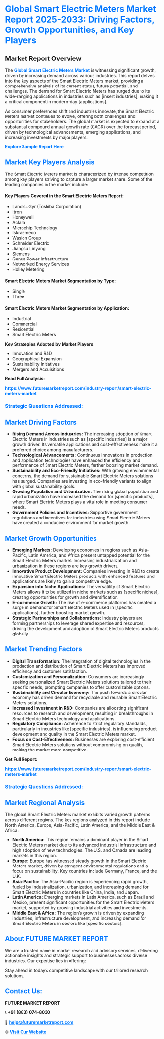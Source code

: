 <h1 style="color: #007BFF;">Global Smart Electric Meters Market Report 2025-2033: Driving Factors, Growth Opportunities, and Key Players</h1>

<section id="overview">
<h2>Market Report Overview</h2>
<p>The <a href="https://www.futuremarketreport.com/industry-report/smart-electric-meters-market" style="color: #007BFF; text-decoration: none;"><strong>Global Smart Electric Meters Market</strong></a> is witnessing significant growth, driven by increasing demand across various industries. This report delves into the key aspects of the Smart Electric Meters market, providing a comprehensive analysis of its current status, future potential, and challenges. The demand for Smart Electric Meters has surged due to its wide-ranging applications in industries such as [insert industries], making it a critical component in modern-day [applications].</p>
<p>As consumer preferences shift and industries innovate, the Smart Electric Meters market continues to evolve, offering both challenges and opportunities for stakeholders. The global market is expected to expand at a substantial compound annual growth rate (CAGR) over the forecast period, driven by technological advancements, emerging applications, and increasing investments by major players.</p>
</section>

<section id="overview">
<p><a href="https://www.futuremarketreport.com/request-sample/reportId=120909" style="color: #007BFF; text-decoration: none;"><strong>Explore Sample Report Here</strong></a></p>
</section>

<section id="key-players">
<h2 style="color: #007BFF;">Market Key Players Analysis</h2>
<p>The Smart Electric Meters market is characterized by intense competition among key players striving to capture a larger market share. Some of the leading companies in the market include:</p>
<h4>Key Players Covered in the Smart Electric Meters Report:</h4>
<ul><li>Landis+Gyr (Toshiba Corporation)</li><li>Itron</li><li>Honeywell</li><li>Aclara</li><li>Microchip Technology</li><li>Iskraemeco</li><li>Wasion Group</li><li>Schneider Electric</li><li>Jiangsu Linyang</li><li>Siemens</li><li>Genus Power Infrastructure</li><li>Networked Energy Services</li><li>Holley Metering</li></ul>
<h4>Smart Electric Meters Market Segmentation by Type:</h4>
<ul><li>Single</li><li>Three</li></ul>

<h4>Smart Electric Meters Market Segmentation by Application:</h4>
<ul><li>Industrial</li><li>Commercial</li><li>Residential</li><li>Smart Electric Meters</li></ul>
<p><strong>Key Strategies Adopted by Market Players:</strong></p>
<ul>
<li>Innovation and R&D</li>
<li>Geographical Expansion</li>
<li>Sustainability Initiatives</li>
<li>Mergers and Acquisitions</li>
</ul>
</section>

<section>
<p><strong>Read Full Analysis: </strong></p><a href="https://www.futuremarketreport.com/industry-report/smart-electric-meters-market" style="color: #007BFF; text-decoration: none;"><strong>https://www.futuremarketreport.com/industry-report/smart-electric-meters-market</strong></a>
<h3 style="color: #007BFF;">Strategic Questions Addressed:</h3>
</section>

<section id="driving-factors">
<h2 style="color: #007BFF;">Market Driving Factors</h2>
<ul>
<li><strong>Rising Demand Across Industries:</strong> The increasing adoption of Smart Electric Meters in industries such as [specific industries] is a major growth driver. Its versatile applications and cost-effectiveness make it a preferred choice among manufacturers.</li>
<li><strong>Technological Advancements:</strong> Continuous innovations in production and application technologies have enhanced the efficiency and performance of Smart Electric Meters, further boosting market demand.</li>
<li><strong>Sustainability and Eco-Friendly Initiatives:</strong> With growing environmental concerns, the demand for sustainable Smart Electric Meters solutions has surged. Companies are investing in eco-friendly variants to align with global sustainability goals.</li>
<li><strong>Growing Population and Urbanization:</strong> The rising global population and rapid urbanization have increased the demand for [specific products], where Smart Electric Meters plays a vital role in meeting consumer needs.</li>
<li><strong>Government Policies and Incentives:</strong> Supportive government regulations and incentives for industries using Smart Electric Meters have created a conducive environment for market growth.</li>
</ul>
</section>

<section id="growth-opportunities">
<h2 style="color: #007BFF;">Market Growth Opportunities</h2>
<ul>
<li><strong>Emerging Markets:</strong> Developing economies in regions such as Asia-Pacific, Latin America, and Africa present untapped potential for the Smart Electric Meters market. Increasing industrialization and urbanization in these regions are key growth drivers.</li>
<li><strong>Innovative Product Development:</strong> Companies investing in R&D to create innovative Smart Electric Meters products with enhanced features and applications are likely to gain a competitive edge.</li>
<li><strong>Expansion into Niche Applications:</strong> The versatility of Smart Electric Meters allows it to be utilized in niche markets such as [specific niches], creating opportunities for growth and diversification.</li>
<li><strong>E-commerce Growth:</strong> The rise of e-commerce platforms has created a surge in demand for Smart Electric Meters used in [specific applications], further boosting market growth.</li>
<li><strong>Strategic Partnerships and Collaborations:</strong> Industry players are forming partnerships to leverage shared expertise and resources, driving the development and adoption of Smart Electric Meters products globally.</li>
</ul>
</section>

<section id="trending-factors">
<h2 style="color: #007BFF;">Market Trending Factors</h2>
<ul>
<li><strong>Digital Transformation:</strong> The integration of digital technologies in the production and distribution of Smart Electric Meters has improved efficiency and customer satisfaction.</li>
<li><strong>Customization and Personalization:</strong> Consumers are increasingly seeking personalized Smart Electric Meters solutions tailored to their specific needs, prompting companies to offer customizable options.</li>
<li><strong>Sustainability and Circular Economy:</strong> The push towards a circular economy has driven demand for recyclable and reusable Smart Electric Meters solutions.</li>
<li><strong>Increased Investment in R&D:</strong> Companies are allocating significant resources to research and development, resulting in breakthroughs in Smart Electric Meters technology and applications.</li>
<li><strong>Regulatory Compliance:</strong> Adherence to strict regulatory standards, particularly in industries like [specific industries], is influencing product development and quality in the Smart Electric Meters market.</li>
<li><strong>Focus on Cost-Effectiveness:</strong> Businesses are exploring cost-efficient Smart Electric Meters solutions without compromising on quality, making the market more competitive.</li>
</ul>
</section>

<section>
<p><strong>Get Full Report: </strong></p><a href="https://www.futuremarketreport.com/industry-report/smart-electric-meters-market" style="color: #007BFF; text-decoration: none;"><strong>https://www.futuremarketreport.com/industry-report/smart-electric-meters-market</strong></a>
<h3 style="color: #007BFF;">Strategic Questions Addressed:</h3>
</section>


<section id="regional-analysis">
<h2 style="color: #007BFF;">Market Regional Analysis</h2>
<p>The global Smart Electric Meters market exhibits varied growth patterns across different regions. The key regions analyzed in this report include North America, Europe, Asia-Pacific, Latin America, and the Middle East & Africa:</p>
<ul>
<li><strong>North America:</strong> This region remains a dominant player in the Smart Electric Meters market due to its advanced industrial infrastructure and high adoption of new technologies. The U.S. and Canada are leading markets in this region.</li>
<li><strong>Europe:</strong> Europe has witnessed steady growth in the Smart Electric Meters market, driven by stringent environmental regulations and a focus on sustainability. Key countries include Germany, France, and the U.K.</li>
<li><strong>Asia-Pacific:</strong> The Asia-Pacific region is experiencing rapid growth, fueled by industrialization, urbanization, and increasing demand for Smart Electric Meters in countries like China, India, and Japan.</li>
<li><strong>Latin America:</strong> Emerging markets in Latin America, such as Brazil and Mexico, present significant opportunities for the Smart Electric Meters market, supported by growing industrial activities and investments.</li>
<li><strong>Middle East & Africa:</strong> The region’s growth is driven by expanding industries, infrastructure development, and increasing demand for Smart Electric Meters in sectors like [specific sectors].</li>
</ul>
</section>

<footer>
<h2 style="color: #007BFF;">About FUTURE MARKET REPORT</h2>
<p>We are a trusted name in market research and advisory services, delivering actionable insights and strategic support to businesses across diverse industries. Our expertise lies in offering:</p>

<p>Stay ahead in today’s competitive landscape with our tailored research solutions.</p>

<h2 style="color: #007BFF;">Contact Us:</h2>
<p><strong>FUTURE MARKET REPORT</strong></p>
<p>📞 <strong>+91 (883) 074-8030</strong></p>
<p>📧 <strong><a href="mailto:help@futuremarketreport.com" style="color: #007BFF;">help@futuremarketreport.com</a></strong></p>
<p>🌐 <strong><a href="https://www.futuremarketreport.com/" style="color: #007BFF;">Visit Our Website</a></strong></p>
</footer>